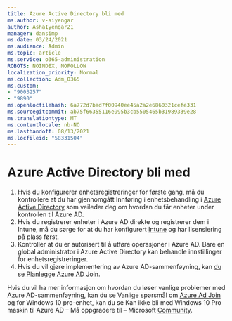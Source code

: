 ```yaml
---
title: Azure Active Directory bli med
ms.author: v-aiyengar
author: AshaIyengar21
manager: dansimp
ms.date: 03/24/2021
ms.audience: Admin
ms.topic: article
ms.service: o365-administration
ROBOTS: NOINDEX, NOFOLLOW
localization_priority: Normal
ms.collection: Adm_O365
ms.custom:
- "9003257"
- "9890"
ms.openlocfilehash: 6a772d7bad7f00940ee45a2a2e6860321cefe331
ms.sourcegitcommit: ab75f66355116e995b3cb5505465b31989339e28
ms.translationtype: MT
ms.contentlocale: nb-NO
ms.lasthandoff: 08/13/2021
ms.locfileid: "58331504"
---
```

# <a name="azure-active-directory-join"></a>Azure Active Directory bli med

1. Hvis du konfigurerer enhetsregistreringer for første gang, må du kontrollere at du har gjennomgått Innføring i enhetsbehandling i [Azure Active Directory](https://docs.microsoft.com/azure/active-directory/devices/overview) som veileder deg om hvordan du får enheter under kontrollen til Azure AD. 
1. Hvis du registrerer enheter i Azure AD direkte og registrerer dem i Intune, må du sørge for [](https://docs.microsoft.com/mem/intune/fundamentals/licenses-assign) at du har konfigurert [Intune](https://docs.microsoft.com/mem/intune/enrollment/device-enrollment) og har lisensiering på plass først.
1. Kontroller at du er autorisert til å utføre operasjoner i Azure AD. Bare en global administrator i Azure Active Directory kan behandle innstillinger for enhetsregistreringer.
1. Hvis du vil gjøre implementering av Azure AD-sammenføyning, kan [du se Planlegge Azure AD Join](https://docs.microsoft.com/azure/active-directory/devices/azureadjoin-plan).

Hvis du vil ha mer informasjon om hvordan du løser vanlige problemer med Azure AD-sammenføyning, kan du se Vanlige spørsmål om [Azure Ad Join](https://docs.microsoft.com/azure/active-directory/devices/faq) og for Windows 10 pro-enhet, kan du se Kan ikke bli med Windows 10 Pro maskin til Azure AD – Må oppgradere til – Microsoft [Community](https://answers.microsoft.com/en-us/msoffice/forum/msoffice_install-mso_win10-mso_365hp/unable-to-join-windows-10-pro-machine-to-azure-ad/abb1ca7d-b317-45ec-a628-e1c10eae2900).
